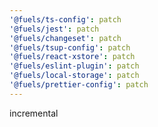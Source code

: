 ```yaml
---
'@fuels/ts-config': patch
'@fuels/jest': patch
'@fuels/changeset': patch
'@fuels/tsup-config': patch
'@fuels/react-xstore': patch
'@fuels/eslint-plugin': patch
'@fuels/local-storage': patch
'@fuels/prettier-config': patch
---
```


incremental
